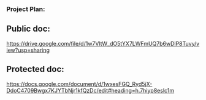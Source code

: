 ### **Project Plan:**

## Public doc:
https://drive.google.com/file/d/1w7VltW_dO5tYX7LWFmUQ7b6wDlP8Tuvy/view?usp=sharing

## Protected doc:
https://docs.google.com/document/d/1wxesFGQ_Ryd5jX-DdoC4709Bwgx7KJYTbNjr1kfQzDc/edit#heading=h.7hiyp8eslc1m
